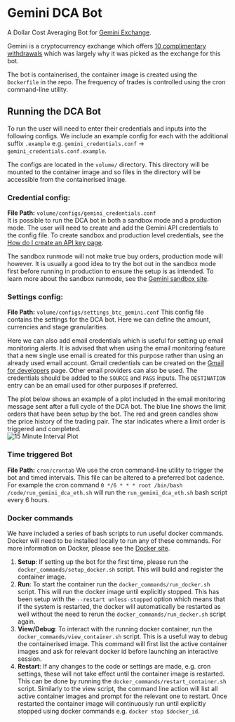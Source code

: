 # Gemini DCA Bot
A Dollar Cost Averaging Bot for [Gemini Exchange](https://www.gemini.com/uk).

Gemini is a cryptocurrency exchange which offers [10 complimentary withdrawals](https://support.gemini.com/hc/en-us/articles/209113906-What-are-the-transfer-limits-#:~:text=Customers%20are%20given%2010%20complimentary,withdrawal%20and%20charged%20a%20fee) which was largely why it was picked as the exchange for this bot.

The bot is containerised, the container image is created using the `Dockerfile` in the repo. The frequency of trades is controlled using the cron command-line utility. 

## Running the DCA Bot

To run the user will need to enter their credentials and inputs into the following configs.
We include an example config for each with the additional suffix `.example` e.g. `gemini_credentials.conf` &#8594; `gemini_credentials.conf.example`.

The configs are located in the `volume/` directory. This directory will be mounted to the container image and so files in the directory will be accessible from the containerised image. 

### Credential config:
**File Path:** `volume/configs/gemini_credentials.conf`  
It is possible to run the DCA bot in both a sandbox mode and a production mode.
The user will need to create and add the Gemini API credentials to the config file. To create sandbox and production level credentials, see the [How do I create an API key page](https://support.gemini.com/hc/en-us/articles/360031080191-How-do-I-create-an-API-key-).

The sandbox runmode will not make true buy orders, production mode will however. It is usually a good idea to try the bot out in the sandbox mode first before running in production to ensure the setup is as intended.
To learn more about the sandbox runmode, see the [Gemini sandbox site](https://exchange.sandbox.gemini.com/).

### Settings config:
**File Path:** `volume/configs/settings_btc_gemini.conf`
This config file contains the settings for the DCA bot. Here we can define the amount, currencies and stage granularities.

Here we can also add email credentials which is useful for setting up email monitoring alerts. 
It is advised that when using the email monitoring feature that a new single use email is created for this purpose rather than using an already used email account. Gmail credentials can be created on the [Gmail for developers](https://developers.google.com/gmail/api/auth/about-auth) page. Other email providers can also be used. The credentials should be added to the `SOURCE` and `PASS` inputs. The `DESTINATION` entry can be an email used for other purposes if preferred. 

The plot below shows an example of a plot included in the email monitoring message sent after a full cycle of the DCA bot. The blue line shows the limit orders that have been setup by the bot. The red and green candles show the price history of the trading pair. The star indicates where a limit order is triggered and completed.  
![15 Minute Interval Plot](https://user-images.githubusercontent.com/6554700/163692200-574d4ce4-cafc-41ec-9669-397a1c1123d8.png)

### Time triggered Bot
**File Path:** `cron/crontab`
We use the cron command-line utility to trigger the bot and timed intervals. This file can be altered to a preferred bot cadence. 
For example the cron command `0 */6 * * * root /bin/bash /code/run_gemini_dca_eth.sh` will run the `run_gemini_dca_eth.sh` bash script every 6 hours.

### Docker commands
We have included a series of bash scripts to run useful docker commands. Docker will need to be installed locally to run any of these commands. For more information on Docker, please see the [Docker site](https://www.docker.com/).
1) **Setup**: If setting up the bot for the first time, please run the `docker_commands/setup_docker.sh` script. This will build and register the container image. 
2) **Run**: To start the container run the `docker_commands/run_docker.sh` script. This will run the docker image until explicitly stopped. This has been setup with the `--restart unless-stopped` option which means that if the system is restarted, the docker will automatically be restarted as well without the need to rerun the `docker_commands/run_docker.sh` script again.
3) **View/Debug**: To interact with the running docker container, run the `docker_commands/view_container.sh` script. This is a useful way to debug the containerised image. This command will first list the active container images and ask for relevant docker id before launching an interactive session.
4) **Restart**: If any changes to the code or settings are made, e.g. cron settings, these will not take effect until the container image is restarted. This can be done by running the `docker_commands/restart_container.sh` script. Similarly to the view script, the command line action will list all active container images and prompt for the relevant one to restart. Once restarted the container image will continuously run until explicitly stopped using docker commands e.g. `docker stop $docker_id`.

